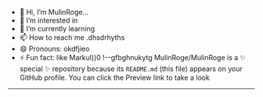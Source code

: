 - 👋 Hi, I’m MulinRoge...
- 👀 I’m interested in 
- 🌱 I’m currently learning
- 📫 How to reach me .dhsdrhyths
- 😄 Pronouns: okdfjieo
- ⚡ Fun fact: like Markul))0
!--gfbghnukytg
MulinRoge/MulinRoge is a ✨ special ✨ repository because its `README.md` (this file) appears on your GitHub profile.
You can click the Preview link to take a look 
---
